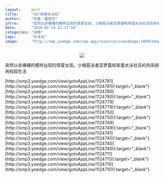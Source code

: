 ```yaml
---
layout:     post
title:      "GO!纯情水泳社"
author:     "作者：服部充"
intro:      "突然以赤裸裸的模样出现的常夏女孩。少根筋泳者亚梦露和笨蛋水泳社员的热闹胡闹校园生活"
date:       "2018-02-14 12:17:16"
categories: "纯情"
tags:       "水泳社"
image:      "http://smp.yoedge.com/smp-app/resource/viewImage/1004519appline.png"
---
```

<div style="text-align: center">
<p><img src="http://smp.yoedge.com/smp-app/resource/viewImage/1004519appline.png"/></p>
</div>
<p class="post-meta">
<span>突然以赤裸裸的模样出现的常夏女孩。少根筋泳者亚梦露和笨蛋水泳社员的热闹胡闹校园生活</span>
</p>
[http://smp3.yoedge.com/view/gotoAppLine/1124781](http://smp3.yoedge.com/view/gotoAppLine/1124781){:target="_blank"}
[http://smp3.yoedge.com/view/gotoAppLine/1124780](http://smp3.yoedge.com/view/gotoAppLine/1124780){:target="_blank"}
[http://smp3.yoedge.com/view/gotoAppLine/1124779](http://smp3.yoedge.com/view/gotoAppLine/1124779){:target="_blank"}
[http://smp3.yoedge.com/view/gotoAppLine/1124750](http://smp3.yoedge.com/view/gotoAppLine/1124750){:target="_blank"}
[http://smp3.yoedge.com/view/gotoAppLine/1124749](http://smp3.yoedge.com/view/gotoAppLine/1124749){:target="_blank"}
[http://smp3.yoedge.com/view/gotoAppLine/1124741](http://smp3.yoedge.com/view/gotoAppLine/1124741){:target="_blank"}
[http://smp3.yoedge.com/view/gotoAppLine/1124740](http://smp3.yoedge.com/view/gotoAppLine/1124740){:target="_blank"}
[http://smp3.yoedge.com/view/gotoAppLine/1124711](http://smp3.yoedge.com/view/gotoAppLine/1124711){:target="_blank"}
[http://smp3.yoedge.com/view/gotoAppLine/1124710](http://smp3.yoedge.com/view/gotoAppLine/1124710){:target="_blank"}


